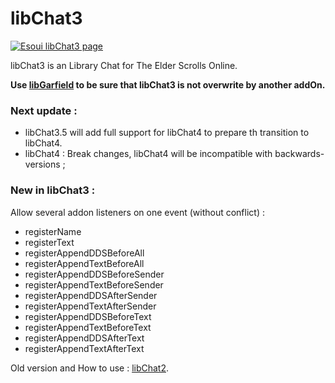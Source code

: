 libChat3
=============

[![Esoui libChat3 page](https://img.shields.io/badge/esoui.com-libChat3-green.svg)](#notset)

libChat3 is an Library Chat for The Elder Scrolls Online.

**Use [libGarfield](#) to be sure that libChat3 is not overwrite by another addOn.**

### Next update :

 - libChat3.5 will add full support for libChat4 to prepare th transition to libChat4.
 - libChat4 : Break changes, libChat4 will be incompatible with backwards-versions ;

### New in libChat3 :

Allow several addon listeners on one event (without conflict) :
 - registerName
 - registerText
 - registerAppendDDSBeforeAll
 - registerAppendTextBeforeAll
 - registerAppendDDSBeforeSender
 - registerAppendTextBeforeSender
 - registerAppendDDSAfterSender
 - registerAppendTextAfterSender
 - registerAppendDDSBeforeText
 - registerAppendTextBeforeText
 - registerAppendDDSAfterText
 - registerAppendTextAfterText

Old version and How to use : [libChat2](http://www.esoui.com/downloads/info740-libChat2.html).
